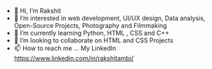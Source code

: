 - 👋 Hi, I’m Rakshit
- 👀 I’m interested in web development, UI/UX design, Data analysis, Open-Source Projects, Photography and Filmmaking
- 🌱 I’m currently learning Python, HTML , CSS and C++
- 💞️ I’m looking to collaborate on HTML and CSS Projects
- 📫 How to reach me ... My LinkedIn https://www.linkedin.com/in/rakshitambi/

<!---
rakshitambi7a/rakshitambi7a is a ✨ special ✨ repository because its `README.md` (this file) appears on your GitHub profile.
You can click the Preview link to take a look at your changes.
--->
